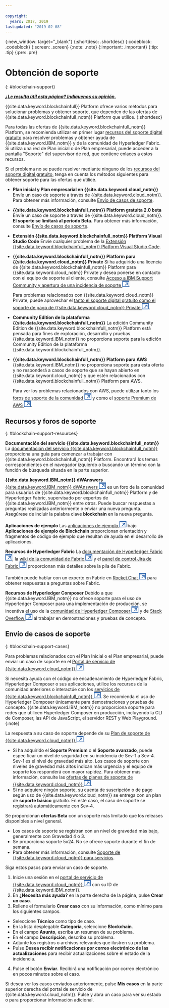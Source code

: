 ```yaml
---

copyright:
  years: 2017, 2019
lastupdated: "2019-02-08"
---
```


{:new_window: target="_blank"}
{:shortdesc: .shortdesc}
{:codeblock: .codeblock}
{:screen: .screen}
{:note: .note}
{:important: .important}
{:tip: .tip}
{:pre: .pre}

# Obtención de soporte
{: #blockchain-support}

***[¿Le resulta útil esta página? Indíquenos su opinión.](https://www.surveygizmo.com/s3/4501493/IBM-Blockchain-Documentation)***

{{site.data.keyword.blockchainfull}} Platform ofrece varios métodos para solucionar problemas y obtener soporte, que dependen de las ofertas de {{site.data.keyword.blockchainfull_notm}} Platform que utilice.
{:shortdesc}

Para todas las ofertas de {{site.data.keyword.blockchainfull_notm}} Platform, se recomienda utilizar en primer lugar [recursos del soporte digital gratuito](/docs/services/blockchain/ibmblockchain_support.html#blockchain-support-resources) para resolver problemas y obtener ayuda de {{site.data.keyword.IBM_notm}} y de la comunidad de Hyperledger Fabric. Si utiliza una red de Plan inicial o de Plan empresarial, puede acceder a la pantalla "Soporte" del supervisor de red, que contiene enlaces a estos recursos.

Si el problema no se puede resolver mediante ninguno de los [recursos del soporte digital gratuito](/docs/services/blockchain/ibmblockchain_support.html#blockchain-support-resources), tenga en cuenta los métodos siguientes para obtener soporte para las ofertas que utilice.
- **Plan inicial y Plan empresarial en {{site.data.keyword.cloud_notm}}**
  Envíe un caso de soporte a través de {{site.data.keyword.cloud_notm}}. Para obtener más información, consulte
[Envío de casos de soporte](/docs/services/blockchain/ibmblockchain_support.html#blockchain-support-cases).

- **{{site.data.keyword.blockchainfull_notm}} Platform gratuita 2.0 beta**
  Envíe un caso de soporte a través de {{site.data.keyword.cloud_notm}}. **El soporte se limitará al periodo Beta.** Para obtener más información, consulte
[Envío de casos de soporte](/docs/services/blockchain/ibmblockchain_support.html#blockchain-support-cases).

- **Extensión {{site.data.keyword.blockchainfull_notm}} Platform Visual Studio Code**
    Envíe cualquier problema de la [Extensión {{site.data.keyword.blockchainfull_notm}} Platform Visual Studio Code](https://github.com/IBM-Blockchain/blockchain-vscode-extension/issues "Extensión {{site.data.keyword.blockchainfull_notm}} Platform Visual Studio Code").

- **{{site.data.keyword.blockchainfull_notm}} Platform para {{site.data.keyword.cloud_notm}} Private**
  Si ha adquirido una licencia de {{site.data.keyword.blockchainfull_notm}} Platform para {{site.data.keyword.cloud_notm}} Private y desea ponerse en contacto con el equipo de soporte al cliente, consulte [Acceso a IBM Support Community y apertura de una incidencia de soporte ![Icono de enlace externo](images/external_link.svg "Icono de enlace externo")](http://www.ibm.com/support/docview.wss?uid=ibm10740041 "Soporte de {{site.data.keyword.blockchainfull_notm}} Platform para {{site.data.keyword.cloud_notm}} Private").

  Para problemas relacionados con {{site.data.keyword.cloud_notm}} Private, puede aprovechar el [tanto el soporte digital gratuito como el soporte de pago de {{site.data.keyword.cloud_notm}} Private
![Icono de enlace externo](images/external_link.svg "Icono de enlace externo")](https://www.ibm.com/developerworks/community/blogs/fe25b4ef-ea6a-4d86-a629-6f87ccf4649e/entry/Learn_more_about_IBM_Cloud_Private_Support?lang=en_us "Soporte de IBM Cloud privado").

- **Community Edition de la plataforma {{site.data.keyword.blockchainfull_notm}}**
  La edición Community Edition de {{site.data.keyword.blockchainfull_notm}} Platform está pensada para fines de exploración, desarrollo y pruebas. {{site.data.keyword.IBM_notm}} no proporciona soporte para la edición Community Edition de la plataforma {{site.data.keyword.blockchainfull_notm}}.

- **{{site.data.keyword.blockchainfull_notm}} Platform para AWS**
  {{site.data.keyword.IBM_notm}} no proporciona soporte para esta oferta y no responderá a casos de soporte que se hayan abierto en
{{site.data.keyword.cloud_notm}} y que estén relacionados con {{site.data.keyword.blockchainfull_notm}} Platform para AWS.

  Para ver los problemas relacionados con AWS, puede utilizar tanto los
[foros de soporte de la comunidad
![Icono de enlace externo](images/external_link.svg "Icono de enlace externo")](https://forums.aws.amazon.com/index.jspa "Foros de soporte de la comunidad de AWS") y como el
[soporte Premium de AWS
![Icono de enlace externo](images/external_link.svg "Icono de enlace externo")](https://aws.amazon.com/premiumsupport/ "soporte Premium de AWS").

## Recursos y foros de soporte
{: #blockchain-support-resources}

**Documentación del servicio {{site.data.keyword.blockchainfull_notm}}**
  La [documentación del servicio {{site.data.keyword.blockchainfull_notm}}](/docs/services/blockchain/index.html#get-started-ibp) proporciona una guía para comenzar a trabajar con {{site.data.keyword.blockchainfull_notm}} Platform. Encontrará los temas correspondientes en el navegador izquierdo o buscando un término con la función de búsqueda situada en la parte superior.

**{{site.data.keyword.IBM_notm}} dWAnswers** [{{site.data.keyword.IBM_notm}} dWAnswers ![Icono de enlace externo](images/external_link.svg "Icono de enlace externo")](https://developer.ibm.com/answers/smartspace/blockchain/ "Preguntas y respuestas en el espacio de Blockchain") es un foro de la comunidad para usuarios de {{site.data.keyword.blockchainfull_notm}} Platform y de Hyperledger Fabric, supervisado por expertos de {{site.data.keyword.IBM_notm}} entre otros. Puede buscar respuestas a preguntas realizadas anteriormente o enviar una nueva pregunta. Asegúrese de incluir la palabra clave **blockchain** en la nueva pregunta.

**Aplicaciones de ejemplo**
Las [aplicaciones de ejemplo
![Icono de enlace externo](images/external_link.svg "Icono de enlace externo")](https://github.com/ibm-blockchain "Aplicaciones de ejemplo de IBM Blockchain") bajo
**Aplicaciones de ejemplo de Blockchain** proporcionan orientación y fragmentos de código de ejemplo que resultan de ayuda en el desarrollo de aplicaciones.

**Recursos de Hyperledger Fabric**
La [documentación de Hyperledger Fabric ![Icono de enlace externo](images/external_link.svg "Icono de enlace externo")](https://hyperledger-fabric.readthedocs.io/en/latest/ "Hyperledger Fabric"), la [wiki de la comunidad de Fabric ![Icono de enlace externo](images/external_link.svg "Icono de enlace externo")](https://wiki.hyperledger.org/projects/fabric "Wiki de la comunidad de Fabric") y el [panel de control Jira de Fabric ![Icono de enlace externo](images/external_link.svg "Icono de enlace externo")](https://jira.hyperledger.org/secure/Dashboard.jspa?selectPageId=10104 "Panel de control Jira de Fabric") proporcionan más detalles sobre la pila de Fabric.

  También puede hablar con un experto en Fabric en
[Rocket.Chat ![Icono de enlace externo](images/external_link.svg "Icono de enlace externo")](https://chat.hyperledger.org/channel/fabric "Canal Rocket.Chat de Fabric") para obtener respuestas a preguntas sobre Fabric.

**Recursos de Hyperledger Composer**
Debido a que {{site.data.keyword.IBM_notm}} no ofrece soporte para el uso de Hyperledger Composer para una implementación de producción, se incentiva el uso de la [comunidad de Hyperledger Composer ![Icono de enlace externo](images/external_link.svg "Icono de enlace externo")](https://chat.hyperledger.org/channel/composer "Comunidad de Hyperledger Composer") y de
[Stack Overflow ![Icono de enlace externo](images/external_link.svg "Icono de enlace externo")](https://stackoverflow.com/questions/tagged/hyperledger-composer "Preguntas de Stack Overflow etiquetadas con [hyperleder-composer]") al trabajar en demostraciones y pruebas de concepto.

## Envío de casos de soporte
{: #blockchain-support-cases}

Para problemas relacionados con el Plan Inicial o el Plan empresarial, puede enviar un caso de soporte en el
[Portal de servicio de {{site.data.keyword.cloud_notm}}
![Icono de enlace externo](images/external_link.svg "Icono de enlace externo")](https://ibm.biz/ibmcloudsupport "Portal de servicio de IBM Cloud").

Si necesita ayuda con el código de encadenamiento de Hyperledger Fabric, Hyperledger Composer o sus aplicaciones, utilice los recursos de la comunidad anteriores o interactúe con los [servicios de {{site.data.keyword.blockchainfull_notm}} ![Icono de enlace externo](images/external_link.svg "Icono de enlace externo")](https://www.ibm.com/blockchain/services "Convertir su estrategia de blockchain en resultados empresariales con servicios de {{site.data.keyword.blockchainfull_notm}}"). Se recomienda el uso de Hyperledger Composer únicamente para demostraciones y pruebas de concepto. {{site.data.keyword.IBM_notm}} no proporciona soporte para redes que utilicen Hyperledger Composer en producción, incluyendo la CLI de Composer, las API de JavaScript, el servidor REST y Web Playground.
{:note}

La respuesta a su caso de soporte depende de su
[Plan de soporte de {{site.data.keyword.cloud_notm}}
![Icono de enlace externo](images/external_link.svg "Icono de enlace externo")](https://console.bluemix.net/docs/get-support/index.html#support-plans "Planes de soporte").

- Si ha adquirido el **Soporte Premium** o el **Soporte avanzado**, puede especificar un nivel de seguridad en su incidencia de Sev-1 a Sev-4. Sev-1 es el nivel de gravedad más alto. Los casos de soporte con niveles de gravedad más altos indican más urgencia y el equipo de soporte los responderá con mayor rapidez. Para obtener más información, consulte las
[ofertas de planes de soporte de {{site.data.keyword.cloud_notm}}
![Icono de enlace externo](images/external_link.svg "Icono de enlace externo")](https://console.bluemix.net/docs/get-support/index.html#support-plans "Planes de soporte").
- Si no adquiere ningún soporte, su cuenta de suscripción o de pago según uso de
{{site.data.keyword.cloud_notm}} se entrega con un plan de **soporte básico** gratuito. En este caso, el caso de soporte se registrará automáticamente con Sev-4.

Se proporcionan **ofertas Beta** con un soporte más limitado que los releases disponibles a nivel general.
- Los casos de soporte se registran con un nivel de gravedad más bajo, generalmente con Gravedad 4 o 3.
- Se proporciona soporte 5x24. No se ofrece soporte durante el fin de semana.
- Para obtener más información, consulte [Soporte de {{site.data.keyword.cloud_notm}} para servicios](https://console.bluemix.net/docs/get-support/servicessupport.html#support-different-services "Soporte del servicio {{site.data.keyword.IBM_notm}} Beta").

Siga estos pasos para enviar un caso de soporte.

1. Inicie una sesión en el [portal de servicio de {{site.data.keyword.cloud_notm}} ![Icono de enlace externo](images/external_link.svg "Icono de enlace externo")](https://ibm.biz/ibmcloudsupport "Portal de servicio de IBM Cloud") con su ID de {{site.data.keyword.IBM_notm}}.
2. En **¿Necesita más ayuda?** en la parte derecha de la página, pulse **Crear un caso**.
3. Rellene el formulario **Crear caso** con su información, como mínimo para los siguientes campos.
  - Seleccione **Técnico** como tipo de caso.
  - En la lista desplegable **Categoría**, seleccione **Blockchain**.
  - En el campo **Asunto**, escriba un resumen de su problema.
  - En el campo **Descripción**, describa su problema.
  - Adjunte los registros o archivos relevantes que ilustren su problema.
  - Pulse **Desea recibir notificaciones por correo electrónico de las actualizaciones** para recibir actualizaciones sobre el estado de la incidencia.
4. Pulse el botón **Enviar**.  Recibirá una notificación por correo electrónico en pocos minutos sobre el caso.

Si desea ver los casos enviados anteriormente, pulse **Mis casos** en la parte superior derecha del portal de servicio de {{site.data.keyword.cloud_notm}}. Pulse y abra un caso para ver su estado o para proporcionar información adicional.
